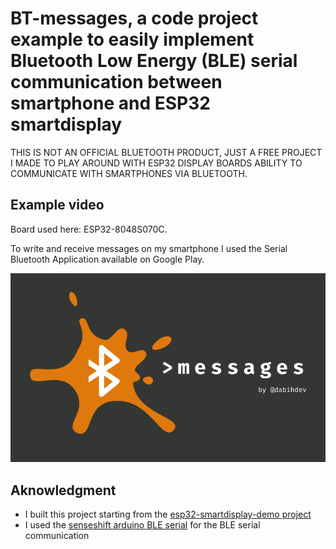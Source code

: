 # BT-messages, a code project example to easily implement Bluetooth Low Energy (BLE) serial communication between smartphone and ESP32 smartdisplay

THIS IS NOT AN OFFICIAL BLUETOOTH PRODUCT, JUST A FREE PROJECT I MADE TO PLAY AROUND WITH ESP32 DISPLAY BOARDS ABILITY TO
COMMUNICATE WITH SMARTPHONES VIA BLUETOOTH.


## Example video

Board used here: ESP32-8048S070C.

To write and receive messages on my smartphone I used the Serial Bluetooth Application available on Google Play.

[![Example Video](./images/logo.png)](https://youtube.com/shorts/x3t7jnpMXW4)

## Aknowledgment
- I built this project starting from the [esp32-smartdisplay-demo project](https://github.com/rzeldent/esp32-smartdisplay-demo)
- I used the [senseshift arduino BLE serial](https://github.com/senseshift/arduino-ble-serial) for the BLE serial communication
